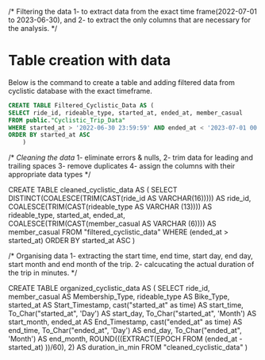 /* Filtering the data 
1- to extract data from the exact time frame(2022-07-01 to 2023-06-30), and
2- to extract the only columns that are necessary for the analysis.
*/

# Table creation with data
Below is the command to create a table and adding filtered data from cyclistic database with the exact timeframe.
```sql
CREATE TABLE Filtered_Cyclistic_Data AS (
SELECT ride_id, rideable_type, started_at, ended_at, member_casual
FROM public."Cyclistic_Trip_Data" 
WHERE started_at > '2022-06-30 23:59:59' AND ended_at < '2023-07-01 00:00:00'
ORDER BY started_at ASC 
	)
```
	
/* *Cleaning the data* 
1- eliminate errors & nulls, 
2- trim data for leading and trailing spaces
3- remove duplicates
4- assign the columns with their appropriate data types
*/

CREATE TABLE cleaned_cyclistic_data AS (
SELECT DISTINCT(COALESCE(TRIM(CAST(ride_id AS VARCHAR(16))))) AS ride_id, COALESCE(TRIM(CAST(rideable_type AS VARCHAR (13)))) AS rideable_type, started_at, ended_at, COALESCE(TRIM(CAST(member_casual AS VARCHAR (6)))) AS member_casual
FROM "filtered_cyclistic_data"
WHERE (ended_at > started_at)
ORDER BY started_at ASC
	)
	
/* Organising data
1- extracting the start time, end time, start day, end day, start month and end month of the trip.
2- calcucating the actual duration of the trip in minutes.
*/

CREATE TABLE organized_cyclistic_data AS (
SELECT ride_id,
member_casual AS Membership_Type,
rideable_type AS Bike_Type,
started_at AS Start_Timestamp,
cast("started_at" as time) AS start_time,
To_Char("started_at", 'Day') AS start_day,
To_Char("started_at", 'Month') AS start_month,
ended_at AS End_Timestamp,
cast("ended_at" as time) AS end_time,
To_Char("ended_at", 'Day') AS end_day,
To_Char("ended_at", 'Month') AS end_month,
ROUND(((EXTRACT(EPOCH FROM (ended_at - started_at) ))/60), 2) AS duration_in_min
FROM "cleaned_cyclistic_data"
	)




